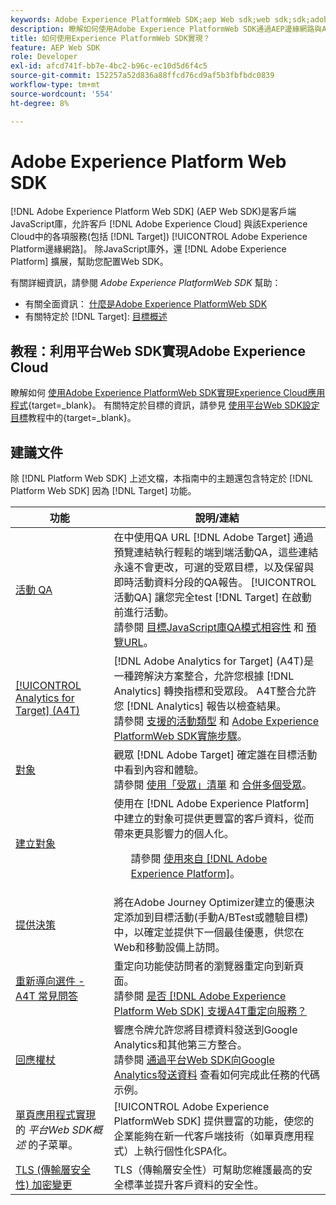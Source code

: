 ```yaml
---
keywords: Adobe Experience PlatformWeb SDK;aep Web sdk;web sdk;sdk;adobe體驗雲；平台邊緣網路；adobe體驗平台邊緣網路；邊緣網路；aep邊緣網路
description: 瞭解如何使用Adobe Experience PlatformWeb SDK通過AEP邊緣網路與Adobe Experience Cloud的各種服務進行交互。
title: 如何使用Experience PlatformWeb SDK實現？
feature: AEP Web SDK
role: Developer
exl-id: afcd741f-bb7e-4bc2-b96c-ec10d5d6f4c5
source-git-commit: 152257a52d836a88ffcd76cd9af5b3fbfbdc0839
workflow-type: tm+mt
source-wordcount: '554'
ht-degree: 8%

---
```


# Adobe Experience Platform Web SDK

[!DNL Adobe Experience Platform Web SDK] (AEP Web SDK)是客戶端JavaScript庫，允許客戶 [!DNL Adobe Experience Cloud] 與該Experience Cloud中的各項服務(包括 [!DNL Target]) [!UICONTROL Adobe Experience Platform邊緣網路]。 除JavaScript庫外，還 [!DNL Adobe Experience Platform] 擴展，幫助您配置Web SDK。

有關詳細資訊，請參閱 *Adobe Experience PlatformWeb SDK* 幫助：

* 有關全面資訊： [什麼是Adobe Experience PlatformWeb SDK](https://experienceleague.adobe.com/docs/experience-platform/edge/home.html)
* 有關特定於 [!DNL Target]: [目標概述](https://experienceleague.adobe.com/docs/experience-platform/edge/personalization/adobe-target/target-overview.html)

## 教程：利用平台Web SDK實現Adobe Experience Cloud

瞭解如何 [使用Adobe Experience PlatformWeb SDK實現Experience Cloud應用程式](https://experienceleague.adobe.com/docs/platform-learn/implement-web-sdk/overview.html){target=_blank}。 有關特定於目標的資訊，請參見 [使用平台Web SDK設定目標](https://experienceleague.adobe.com/docs/platform-learn/implement-web-sdk/applications-setup/setup-target.html)教程中的{target=_blank}。

## 建議文件

除 [!DNL Platform Web SDK] 上述文檔，本指南中的主題還包含特定於 [!DNL Platform Web SDK] 因為 [!DNL Target] 功能。

| 功能 | 說明/連結 |
| --- | --- |
| [活動 QA](/help/main/c-activities/c-activity-qa/activity-qa.md) | 在中使用QA URL [!DNL Adobe Target] 通過預覽連結執行輕鬆的端到端活動QA，這些連結永遠不會更改，可選的受眾目標，以及保留與即時活動資料分段的QA報告。 [!UICONTROL 活動QA] 讓您完全test [!DNL Target] 在啟動前進行活動。<br>請參閱 [目標JavaScript庫QA模式相容性](/help/main/c-activities/c-activity-qa/activity-qa.md#compatibility) 和 [預覽URL](/help/main/c-activities/c-activity-qa/activity-qa.md#preview)。 |
| [[!UICONTROL Analytics for Target] (A4T)](/help/main/c-integrating-target-with-mac/a4t/a4t.md) | [!DNL Adobe Analytics for Target] (A4T)是一種跨解決方案整合，允許您根據 [!DNL Analytics] 轉換指標和受眾段。 A4T整合允許您 [!DNL Analytics] 報告以檢查結果。<br>請參閱 [支援的活動類型](/help/main/c-integrating-target-with-mac/a4t/a4t.md#section_F487896214BF4803AF78C552EF1669AA) 和 [Adobe Experience PlatformWeb SDK實施步驟](/help/main/c-integrating-target-with-mac/a4t/a4timplementation.md#platform)。 |
| [對象](/help/main/c-target/target.md) | 觀眾 [!DNL Adobe Target] 確定誰在目標活動中看到內容和體驗。<br>請參閱 [使用「受眾」清單](/help/main/c-target/c-audiences/audiences.md#use-list) 和 [合併多個受眾](/help/main/c-target/combining-multiple-audiences.md)。 |
| [建立對象](/help/main/c-target/c-audiences/audiences.md) | 使用在 [!DNL Adobe Experience Platform] 中建立的對象可提供更豐富的客戶資料，從而帶來更具影響力的個人化。<ul>請參閱 [使用來自 [!DNL Adobe Experience Platform]](/help/main/c-target/c-audiences/audiences.md#aep)。 |
| [提供決策](/help/main/c-integrating-target-with-mac/ajo/offer-decision.md) | 將在Adobe Journey Optimizer建立的優惠決定添加到目標活動(手動A/BTest或體驗目標)中，以確定並提供下一個最佳優惠，供您在Web和移動設備上訪問。 |
| [重新導向選件 - A4T 常見問答](/help/main/c-integrating-target-with-mac/a4t/r-a4t-faq/a4t-faq-redirect-offers.md) | 重定向功能使訪問者的瀏覽器重定向到新頁面。<br>請參閱 [是否 [!DNL Adobe Experience Platform Web SDK] 支援A4T重定向服務？](/help/main/c-integrating-target-with-mac/a4t/r-a4t-faq/a4t-faq-redirect-offers.md#platform) |
| [回應權杖](/help/main/administrating-target/response-tokens.md) | 響應令牌允許您將目標資料發送到Google Analytics和其他第三方整合。<br>請參閱 [通過平台Web SDK向Google Analytics發送資料](/help/main/administrating-target/response-tokens.md#platform-web-sdk) 查看如何完成此任務的代碼示例。 |
| [單頁應用程式實現](https://experienceleague.adobe.com/docs/experience-platform/edge/personalization/adobe-target/spa-implementation.html?lang=en) 的 *平台Web SDK概述* 的子菜單。 | [!UICONTROL Adobe Experience PlatformWeb SDK] 提供豐富的功能，使您的企業能夠在新一代客戶端技術（如單頁應用程式）上執行個性化SPA化。 |
| [TLS (傳輸層安全性) 加密變更](/help/main/c-implementing-target/c-considerations-before-you-implement-target/tls-transport-layer-security-encryption.md) | TLS（傳輸層安全性）可幫助您維護最高的安全標準並提升客戶資料的安全性。 |
